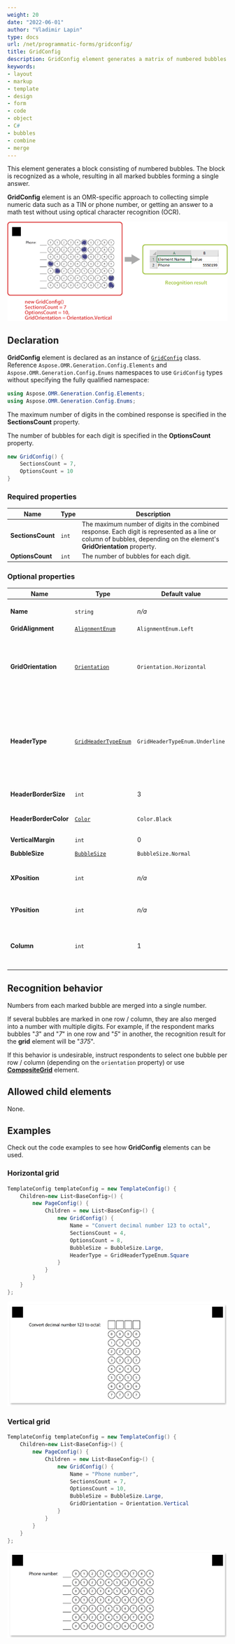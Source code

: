 ```yaml
---
weight: 20
date: "2022-06-01"
author: "Vladimir Lapin"
type: docs
url: /net/programmatic-forms/gridconfig/
title: GridConfig
description: GridConfig element generates a matrix of numbered bubbles that are combined into a single answer.
keywords:
- layout
- markup
- template
- design
- form
- code
- object
- C#
- bubbles
- combine
- merge
---
```


This element generates a block consisting of numbered bubbles. The block is recognized as a whole, resulting in all marked bubbles forming a single answer.

**GridConfig** element is an OMR-specific approach to collecting simple numeric data such as a TIN or phone number, or getting an answer to a math test without using optical character recognition (OCR).

![GridConfig element](program-grid.png)

## Declaration

**GridConfig** element is declared as an instance of [`GridConfig`](https://apireference.aspose.com/omr/net/aspose.omr.generation.config.elements/gridconfig/) class. Reference `Aspose.OMR.Generation.Config.Elements` and `Aspose.OMR.Generation.Config.Enums` namespaces to use `GridConfig` types without specifying the fully qualified namespace:

```csharp
using Aspose.OMR.Generation.Config.Elements;
using Aspose.OMR.Generation.Config.Enums;
```

The maximum number of digits in the combined response is specified in the **SectionsCount** property.

The number of bubbles for each digit is specified in the **OptionsCount** property.

```csharp
new GridConfig() {
	SectionsCount = 7,
	OptionsCount = 10
}
```

### Required properties

Name | Type | Description
---- | ---- | -----------
**SectionsCount** | `int` | The maximum number of digits in the combined response. Each digit is represented as a line or column of bubbles, depending on the element's **GridOrientation** property.
**OptionsCount** | `int` | The number of bubbles for each digit.

### Optional properties

Name | Type | Default value | Description
---- | ---- | ------------- | -----------
**Name** | `string` | _n/a_ | Used as an element's identifier in recognition results and is displayed as a label on the form.
**GridAlignment** | [`AlignmentEnum`](https://apireference.aspose.com/omr/net/aspose.omr.generation.config.enums/alignmentenum/) | `AlignmentEnum.Left` | Horizontal grid alignment.
**GridOrientation** | [`Orientation`](https://apireference.aspose.com/omr/net/aspose.omr.generation/orientation/) | `Orientation.Horizontal` | Element's orientation:<ul><li>`Orientation.Horizontal` - each digit is represented as a column of bubbles;</li><li>`Orientation.Vertical` - each digit is represented as a row of bubbles.</li></ul>
**HeaderType** | [`GridHeaderTypeEnum`](https://apireference.aspose.com/omr/net/aspose.omr.generation.config.enums/gridheadertypeenum/) | `GridHeaderTypeEnum.Underline` | The type of the box to be displayed in front of each column / row. This box can be used for hand-writing the answer in addition to marking bubbles.<ul><li>`GridHeaderTypeEnum.Underline` - draw a horizontal line.</li><li>`GridHeaderTypeEnum.Square` - draw a box.</li></ul>
**HeaderBorderSize** | `int` | 3 | Border width of the box to be displayed in front of each column / row.
**HeaderBorderColor** | [`Color`](https://apireference.aspose.com/omr/net/aspose.omr.generation/color/) | `Color.Black` | Border color of the box to be displayed in front of each column / row.
**VerticalMargin** | `int` | 0 | Vertical spacing between the element's lines, in pixels.
**BubbleSize** | [`BubbleSize`](https://apireference.aspose.com/omr/net/aspose.omr.generation/bubblesize/) | `BubbleSize.Normal` | Size of bubbles.
**XPosition** | `int` | _n/a_ | Set the absolute position of the **GridConfig** element relative to the left edge of the page.<br />Overrides the value of **GridAlignment** property.
**YPosition** | `int` | _n/a_ | Set the absolute position of the **GridConfig** element relative to the top edge of the page.
**Column** | `int` | 1 | The number of the column where the **GridConfig** element will be placed. Only applicable if **GridConfig** is placed in a multi-column [**ContainerConfig**](/omr/net/programmatic-forms/containerconfig/) element.

## Recognition behavior

Numbers from each marked bubble are merged into a single number.

If several bubbles are marked in one row / column, they are also merged into a number with multiple digits. For example, if the respondent marks bubbles "_3_" and "_7_" in one row and "_5_" in another, the recognition result for the **grid** element will be "_375_".

If this behavior is undesirable, instruct respondents to select one bubble per row / column (depending on the `orientation` property) or use [**CompositeGrid**](/omr/net/json-markup/compositegrid/) element.

## Allowed child elements

None.

## Examples

Check out the code examples to see how **GridConfig** elements can be used.

### Horizontal grid

```csharp
TemplateConfig templateConfig = new TemplateConfig() {
	Children=new List<BaseConfig>() {
		new PageConfig() {
			Children = new List<BaseConfig>() {
				new GridConfig() {
					Name = "Convert decimal number 123 to octal",
					SectionsCount = 4,
					OptionsCount = 8,
					BubbleSize = BubbleSize.Large,
					HeaderType = GridHeaderTypeEnum.Square
				}
			}
		}
	}
};
```

![Horizontal grid example](grid-horizontal.png)

### Vertical grid

```csharp
TemplateConfig templateConfig = new TemplateConfig() {
	Children=new List<BaseConfig>() {
		new PageConfig() {
			Children = new List<BaseConfig>() {
				new GridConfig() {
					Name = "Phone number",
					SectionsCount = 7,
					OptionsCount = 10,
					BubbleSize = BubbleSize.Large,
					GridOrientation = Orientation.Vertical
				}
			}
		}
	}
};
```

![Vertical grid example](grid-vertical.png)
